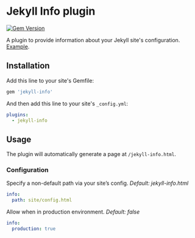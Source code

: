 # Jekyll Info plugin

[![Gem Version](https://badge.fury.io/rb/jekyll-info.svg)](https://badge.fury.io/rb/jekyll-info)

A plugin to provide information about your Jekyll site's configuration. <a href="https://stevenwestmoreland.com/jekyll-info.html">Example</a>.

## Installation

Add this line to your site's Gemfile:

```ruby
gem 'jekyll-info'
```

And then add this line to your site's `_config.yml`:

```yml
plugins:
  - jekyll-info
```

## Usage

The plugin will automatically generate a page at `/jekyll-info.html`.

### Configuration

Specify a non-default path via your site’s config. *Default: jekyll-info.html*

```yml
info:
  path: site/config.html
```

Allow when in production environment. *Default: false*

```yml
info:
  production: true
```
